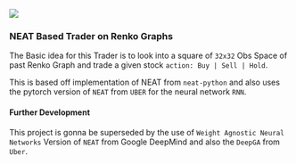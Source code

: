 ![](https://img.shields.io/badge/status-Active-green)

### NEAT Based Trader on Renko Graphs

The Basic idea for this Trader is to look into a square of `32x32` Obs Space of past Renko Graph and trade a given stock `action: Buy | Sell | Hold`.

This is based off implementation of NEAT from `neat-python` and also uses the pytorch version of `NEAT` from `UBER` for the neural network `RNN`.

#### Further Development
This project is gonna be superseded by the use of `Weight Agnostic Neural Networks` Version of `NEAT` from Google DeepMind and also the `DeepGA` from `Uber`.

  
